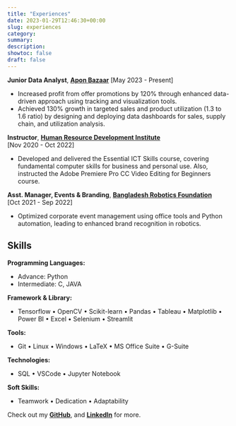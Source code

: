 ```yaml
---
title: "Experiences"
date: 2023-01-29T12:46:30+00:00
slug: experiences
category:
summary: 
description: 
showtoc: false
draft: false
---
```



**Junior Data Analyst**,  [**Apon Bazaar**](https://www.aponbazaar.co/)
[May 2023 - Present]  
-  Increased profit from offer promotions by 120% through enhanced data-driven
approach using tracking and visualization tools.
- Achieved 130% growth in targeted sales and product utilization (1.3 to 1.6
ratio) by designing and deploying data dashboards for sales, supply chain, and
utilization analysis.



**Instructor**,   [**Human Resource Development Institute**](https://hrdi.ac/)   
[Nov 2020 - Oct 2022] 
- Developed and delivered the Essential ICT Skills course, covering fundamental
computer skills for business and personal use. Also, instructed the Adobe
Premiere Pro CC Video Editing for Beginners course.

**Asst. Manager, Events & Branding**,   [**Bangladesh Robotics Foundation**](https://bdrf.org.bd/)   
[Oct 2021 - Sep 2022] 
- Optimized corporate event management using office tools and Python
automation, leading to enhanced brand recognition in robotics.



## Skills
**Programming Languages:**
- Advance: Python
- Intermediate: C, JAVA

**Framework & Library:**
- Tensorflow • OpenCV • Scikit-learn
• Pandas • Tableau • Matplotlib
• Power BI • Excel
• Selenium  • Streamlit

**Tools:**
- Git • Linux • Windows • LaTeX
• MS Office Suite • G-Suite

**Technologies:**
- SQL • VSCode • Jupyter Notebook

**Soft Skills:**
- Teamwork • Dedication • Adaptability

Check out my [**GitHub**](https://github.com/sajaldoes/), and [**LinkedIn**](https://www.linkedin.com/in/sajaldoes/) for more.